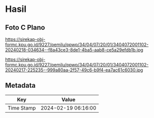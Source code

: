 # Hasil

## Foto C Plano

https://sirekap-obj-formc.kpu.go.id/9227/pemilu/ppwp/34/04/07/20/01/3404072001102-20240218-034634--f8a43ce3-8de1-4ba5-aab8-ce5a29efdb1b.jpg

https://sirekap-obj-formc.kpu.go.id/9227/pemilu/ppwp/34/04/07/20/01/3404072001102-20240217-225235--999a80aa-2f57-49c6-b9f4-ea7ac61c6030.jpg


## Metadata

| Key        | Value               |
| ---------- | ------------------- |
| Time Stamp | 2024-02-19 06:16:00 |



